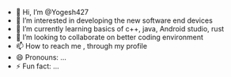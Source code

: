 - 👋 Hi, I’m @Yogesh427
- 👀 I’m interested in developing the new software end devices
- 🌱 I’m currently learning basics of c++, java, Android studio, rust
- 💞️ I’m looking to collaborate on better coding environment
- 📫 How to reach me , through my profile
- 😄 Pronouns: ...
- ⚡ Fun fact: ...

<!---
Yogesh427/Yogesh427 is a ✨ special ✨ repository because its `README.md` (this file) appears on your GitHub profile.
You can click the Preview link to take a look at your changes.
--->
